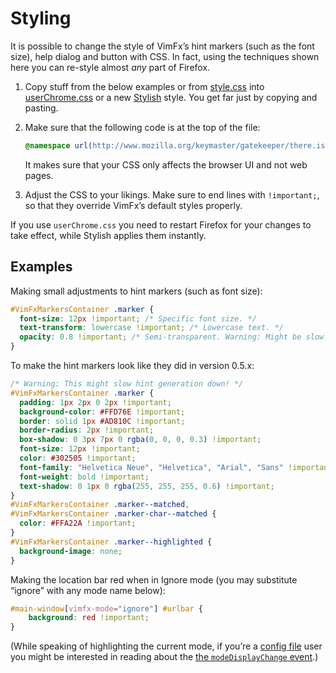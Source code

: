 <!--
This is part of the VimFx documentation.
Copyright Simon Lydell 2015, 2016.
See the file README.md for copying conditions.
-->

# Styling

It is possible to change the style of VimFx’s hint markers (such as the font
size), help dialog and button with CSS. In fact, using the techniques shown here
you can re-style almost _any_ part of Firefox.

1. Copy stuff from the below examples or from [style.css] into [userChrome.css]
   or a new [Stylish] style. You get far just by copying and pasting.

2. Make sure that the following code is at the top of the file:

   ```css
   @namespace url(http://www.mozilla.org/keymaster/gatekeeper/there.is.only.xul);
   ```

   It makes sure that your CSS only affects the browser UI and not web pages.

3. Adjust the CSS to your likings. Make sure to end lines with `!important;`, so
   that they override VimFx’s default styles properly.

If you use `userChrome.css` you need to restart Firefox for your changes to take
effect, while Stylish applies them instantly.

[style.css]: ../extension/skin/style.css
[userChrome.css]: http://kb.mozillazine.org/UserChrome.css
[Stylish]: https://addons.mozilla.org/firefox/addon/stylish/


## Examples

Making small adjustments to hint markers (such as font size):

```css
#VimFxMarkersContainer .marker {
  font-size: 12px !important; /* Specific font size. */
  text-transform: lowercase !important; /* Lowercase text. */
  opacity: 0.8 !important; /* Semi-transparent. Warning: Might be slow! */
}
```

To make the hint markers look like they did in version 0.5.x:

```css
/* Warning: This might slow hint generation down! */
#VimFxMarkersContainer .marker {
  padding: 1px 2px 0 2px !important;
  background-color: #FFD76E !important;
  border: solid 1px #AD810C !important;
  border-radius: 2px !important;
  box-shadow: 0 3px 7px 0 rgba(0, 0, 0, 0.3) !important;
  font-size: 12px !important;
  color: #302505 !important;
  font-family: "Helvetica Neue", "Helvetica", "Arial", "Sans" !important;
  font-weight: bold !important;
  text-shadow: 0 1px 0 rgba(255, 255, 255, 0.6) !important;
}
#VimFxMarkersContainer .marker--matched,
#VimFxMarkersContainer .marker-char--matched {
  color: #FFA22A !important;
}
#VimFxMarkersContainer .marker--highlighted {
  background-image: none;
}
```

Making the location bar red when in Ignore mode (you may substitute “ignore”
with any mode name below):

```css
#main-window[vimfx-mode="ignore"] #urlbar {
    background: red !important;
}
```

(While speaking of highlighting the current mode, if you’re a [config file] user
you might be interested in reading about the [the `modeDisplayChange` event].)

[config file]: config-file.md
[the `modeDisplayChange` event]: api.md#the-modedisplaychange-event
